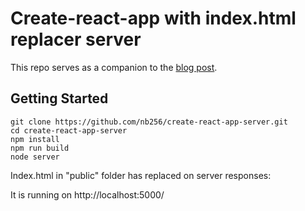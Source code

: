# Create-react-app with index.html replacer server

This repo serves as a companion to the [blog post](https://talentra.net/blog/React-Uygulamalarina-Meta-Etiketleri-Eklemek-877/).

## Getting Started

```shell
git clone https://github.com/nb256/create-react-app-server.git
cd create-react-app-server
npm install
npm run build
node server
```

Index.html in "public" folder has replaced on server responses:

It is running on http://localhost:5000/

